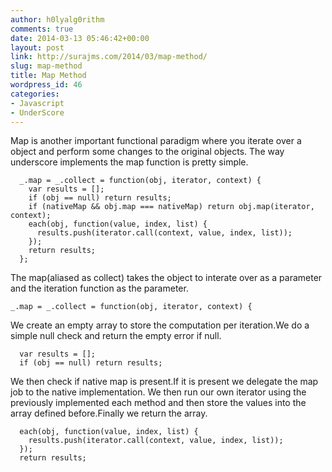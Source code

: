 ```yaml
---
author: h0lyalg0rithm
comments: true
date: 2014-03-13 05:46:42+00:00
layout: post
link: http://surajms.com/2014/03/map-method/
slug: map-method
title: Map Method
wordpress_id: 46
categories:
- Javascript
- UnderScore
---
```


Map is another important functional paradigm where you iterate over a object and perform some changes to the original objects.
The way underscore implements the map function is pretty simple.

    
    
      _.map = _.collect = function(obj, iterator, context) {
        var results = [];
        if (obj == null) return results;
        if (nativeMap && obj.map === nativeMap) return obj.map(iterator, context);
        each(obj, function(value, index, list) {
          results.push(iterator.call(context, value, index, list));
        });
        return results;
      };
    
    


The map(aliased as collect) takes the object to interate over as a parameter and the iteration function as the parameter.

    
    
    _.map = _.collect = function(obj, iterator, context) {
    


We create an empty array to store the computation per iteration.We do a simple null check and return the empty error if null.

    
    
      var results = [];
      if (obj == null) return results;
    


We then check if native map is present.If it is present we delegate the map job to the native implementation.
We then run our own iterator using the previously implemented each method and then store the values into the array defined before.Finally we return the array.

    
    
      each(obj, function(value, index, list) {
        results.push(iterator.call(context, value, index, list));
      });
      return results;
    



